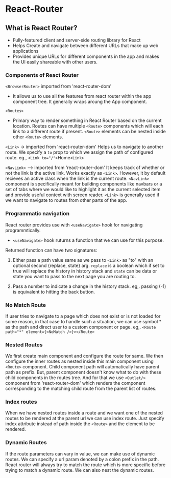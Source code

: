 # React-Router

## What is React Router?

- Fully-featured client and server-side routing library for React
- Helps Create and navigate between different URLs that make up web applications
- Provides unique URLs for different components in the app and makes the UI easily shareable with other users.

### Components of React Router

`<BrowserRouter>` imported from 'react-router-dom'

- It allows us to use all the features from react router within the app component tree. It generally wraps aroung the App component.

`<Routes>`

- Primary way to render something in React Router based on the current location. Routes can have multiple `<Route>` components which will each link to a different route if present. `<Route>` elements can be nested inside other `<Route>` elements.

`<Link>` -> imported from 'react-router-dom'
Helps us to navigate to another route. We specify a `to` prop to which we assign the path of configured route.
eg., `<Link to="/">`Home`<Link>`

`<NavLink>` --> imported from 'react-router-dom'
It keeps track of whether or not the link is the active link. Works exactly as `<Link>`. However, it by default recieves an active class when the link is the current route. `<NavLink>` component is specifically meant for building components like navbars or a set of tabs where we would like to highlight it as the current selected item and provide useful context with screen reader. `<Link>` is generally used if we want to navigate to routes from other parts of the app.

### Programmatic navigation

React router provides use with `<useNavigate>` hook for navigating programmtically.

- `<useNavigate>` hook ruturns a function that we can use for this purpose.

Returned function can have two signatures:

1. Either pass a path value same as we pass to `<Link>` as "to" with an optional second {replace, state} arg. `replace` is a boolean which if set to true will replace the history in history stack and `state` can be data or state you want to pass to the next page you are routing to.

2. Pass a number to indicate a change in the history stack. eg,. passing (-1) is equivalent to hitting the back button.

### No Match Route

If user tries to navigate to a page which does not exist or is not loaded for some reason, in that case to handle such a situation, we can use symbol \* as the path and direct user to a custom component or page.
eg,. `<Route path="*" element={<NoMatch />}></Route>`

### Nested Routes

We first create main component and configure the route for same. We then configure the inner routes as nested inside this main component using `<Route>` component. Child component path will automatically have parent path as prefix. But, parent component doesn't know what to do with these child components in the routes tree. And for that we use `<Outlet/>` component from 'react-router-dom' which renders the component corresponding to the matching child route from the parent list of routes.

### Index routes

When we have nested routes inside a route and we want one of the nested routes to be rendered at the parent url we can use index route. Just specify index attribute instead of path inside the `<Route>` and the element to be rendered.

### Dynamic Routes

If the route parameters can vary in value, we can make use of dynamic routes. We can specify a url param denoted by a colon prefix in the path.
React router will always try to match the route which is more specific before trying to match a dynamic route. We can also nest the dynamic routes.
